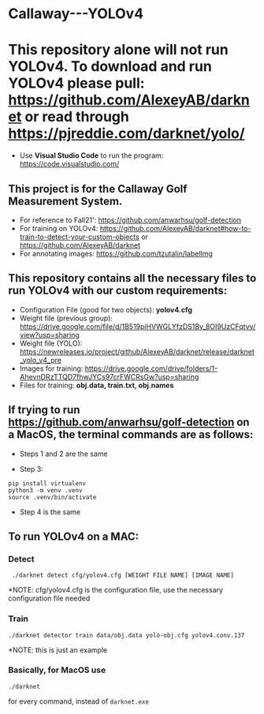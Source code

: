 # Callaway---YOLOv4

# This repository alone will not run YOLOv4. To download and run YOLOv4 please pull: https://github.com/AlexeyAB/darknet or read through https://pjreddie.com/darknet/yolo/ 

- Use **Visual Studio Code** to run the program: https://code.visualstudio.com/

## This project is for the Callaway Golf Measurement System.

- For reference to Fall21': https://github.com/anwarhsu/golf-detection
- For training on YOLOv4: https://github.com/AlexeyAB/darknet#how-to-train-to-detect-your-custom-objects or https://github.com/AlexeyAB/darknet
- For annotating images: https://github.com/tzutalin/labelImg

## This repository contains all the necessary files to run YOLOv4 with our custom requirements:
 - Configuration File (good for two objects): **yolov4.cfg**
 - Weight file (previous group): https://drive.google.com/file/d/1B519piHVWGLYfzDS1By_8OI9UzCFqtvy/view?usp=sharing
 - Weight file (YOLO): https://newreleases.io/project/github/AlexeyAB/darknet/release/darknet_yolo_v4_pre
 - Images for training: https://drive.google.com/drive/folders/1-AhevnDRzTTQD7fhwJYCs97crFWCRsGw?usp=sharing
 - Files for training: **obj.data, train.txt, obj.names**
 
## If trying to run https://github.com/anwarhsu/golf-detection on a MacOS, the terminal commands are as follows: 
- Steps 1 and 2 are the same

- Step 3: 
```
pip install virtualenv
python3 -m venv .venv
source .venv/bin/activate
```
- Step 4 is the same

## To run YOLOv4 on a MAC:

### Detect
```
 ./darknet detect cfg/yolov4.cfg [WEIGHT FILE NAME] [IMAGE NAME]
 ```
 *NOTE: cfg/yolov4.cfg is the configuration file, use the necessary configuration file needed
 
 ### Train
 
 ```
 ./darknet detector train data/obj.data yolo-obj.cfg yolov4.conv.137
 ```
 *NOTE: this is just an example
 
 ### Basically, for MacOS use
  ```
  ./darknet
   ```
   for every command, instead of
    ```
    darknet.exe
     ```
    
 
 
